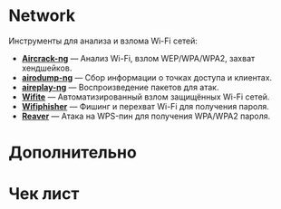# Network
Инструменты для анализа и взлома Wi-Fi сетей:

- **[Aircrack-ng](https://github.com/aircrack-ng/aircrack-ng.git)** — Анализ Wi-Fi, взлом WEP/WPA/WPA2, захват хендшейков.  
- **[airodump-ng](https://github.com/ghdic/airodump-ng.git)** — Сбор информации о точках доступа и клиентах.  
- **[aireplay-ng]()** — Воспроизведение пакетов для атак.  
- **[Wifite](https://github.com/derv82/wifite2.git)** — Автоматизированный взлом защищённых Wi-Fi сетей.  
- **[Wifiphisher](https://github.com/wifiphisher/wifiphisher.git)** — Фишинг и перехват Wi-Fi для получения пароля.  
- **[Reaver](https://github.com/The-Cracker-Technology/reaver.git)** — Атака на WPS-пин для получения WPA/WPA2 пароля.

# Дополнительно

# Чек лист